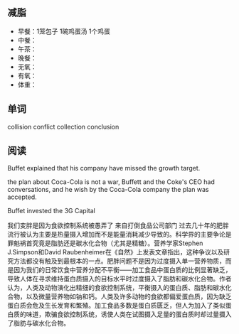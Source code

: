 ## 减脂 ##
* 早餐：1笼包子 1碗鸡蛋汤 1个鸡蛋
* 中餐：
* 午茶：
* 晚餐：
* 无氧：
* 有氧：
* 体重：

## 单词 ##
collision conflict collection conclusion


## 阅读 ##
Buffet explained that his company have missed the growth target.

the plan about Coca-Cola is not a war, Buffett and the Coke's CEO had conversations,
and he wish by the Coca-Cola company the plan was accepted.

Buffet invested the 3G Capital 

我们变胖是因为食欲控制系统被愚弄了
来自打倒食品公司部门
过去几十年的肥胖流行被认为主要是热量摄入增加而不是能量消耗减少导致的。科学界的主要争论是罪魁祸首究竟是脂肪还是碳水化合物（尤其是精糖）。营养学家Stephen J.Simpson和David Raubenheimer在《自然》上发表文章指出，这种争议以及研究方法都没有触及到最根本的一点。肥胖问题不是因为过度摄入单一营养物质，而是因为我们的日常饮食中营养分配不平衡——加工食品中蛋白质的比例显著缺乏，导致人体在寻求维持蛋白质摄入的目标水平时过度摄入了脂肪和碳水化合物。作者认为，人类及动物演化出精细的食欲控制系统，平衡摄入的蛋白质、脂肪和碳水化合物，以及微量营养物如钠和钙。人类及许多动物的食欲都偏爱蛋白质，因为缺乏蛋白质会危及生长发育和繁殖。加工食品多数是蛋白质匮乏，但人为加入了类似蛋白质的味道，欺骗食欲控制系统，诱使人类在试图摄入足量的蛋白质时却过量摄入了脂肪与碳水化合物。
